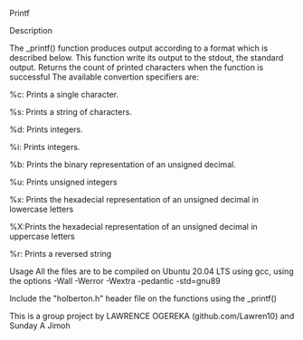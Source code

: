Printf

Description

The _printf() function produces output according to a format which is described below. This function write its output to the stdout, the standard output. Returns the count of printed characters when the function is successful The available convertion specifiers are:

%c: Prints a single character.

%s: Prints a string of characters.

%d: Prints integers.

%i: Prints integers.

%b: Prints the binary representation of an unsigned decimal.

%u: Prints unsigned integers

%x: Prints the hexadecial representation of an unsigned decimal in lowercase letters

%X:Prints the hexadecial representation of an unsigned decimal in uppercase letters

%r: Prints a reversed string

Usage All the files are to be compiled on Ubuntu 20.04 LTS using gcc, using the options -Wall -Werror -Wextra -pedantic -std=gnu89

Include the "holberton.h" header file on the functions using the _printf()

This is a group project by LAWRENCE OGEREKA (github.com/Lawren10) and Sunday A Jimoh
